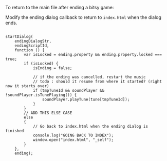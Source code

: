 To return to the main file after ending a bitsy game:

Modify the ending dialog callback to return to `index.html` when the dialog ends.

```

startDialog(
    endingDialogStr,
    endingScriptId,
    function () {
        var isLocked = ending.property && ending.property.locked === true;
        if (isLocked) {
            isEnding = false;

            // if the ending was cancelled, restart the music
            // todo : should it resume from where it started? (right now it starts over)
            if (tmpTuneId && soundPlayer && !soundPlayer.isTunePlaying()) {
                soundPlayer.playTune(tune[tmpTuneId]);
            }
        }
        // ADD THIS ELSE CASE
        else
        {
            // Go back to index.html when the ending dialog is finished
            console.log("GOING BACK TO INDEX");
            window.open("index.html", "_self");
        }
    },
    ending);

```

